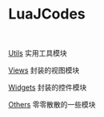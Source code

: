 # LuaJCodes

<br>

[Utils](./Utils) 实用工具模块

[Views](./Views) 封装的视图模块

[Widgets](./Widgets) 封装的控件模块

[Others](./Others) 零零散散的一些模块

